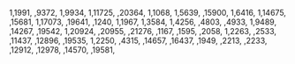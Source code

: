 1,1991,
,9372,
1,9934,
1,11725,
,20364,
1,1068,
1,5639,
,15900,
1,6416,
1,14675,
,15681,
1,17073,
,19641,
,1240,
1,1967,
1,3584,
1,4256,
,4803,
,4933,
1,9489,
,14267,
,19542,
1,20924,
,20955,
,21276,
,1167,
,1595,
,2058,
1,2263,
,2533,
,11437,
,12896,
,19535,
1,2250,
,4315,
,14657,
,16437,
,1949,
,2213,
,2233,
,12912,
,12978,
,14570,
,19581,

